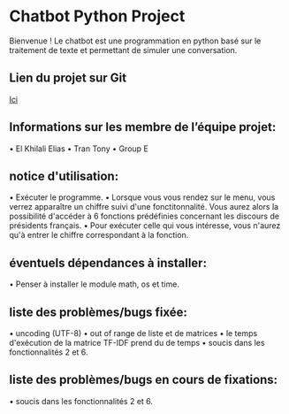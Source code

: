 # Chatbot Python Project
Bienvenue !
Le chatbot est une programmation en python basé sur le traitement de texte et permettant de simuler une conversation.  

## Lien du projet sur Git
[Ici](https://github.com/EliasEK05/ChatbotPthonProject/tree/master)

## Informations sur les membre de l’équipe projet:  
• El Khilali Elias
• Tran Tony
• Group E

## notice d'utilisation:
• Exécuter le programme.
• Lorsque vous vous rendez sur le menu, vous verrez apparaître un chiffre suivi d'une fonctitonnalité. Vous aurez alors la possibilité d'accéder à 6 fonctions 
prédéfinies concernant les discours de présidents français.
• Pour exécuter celle qui vous intéresse, vous n'aurez qu'à entrer le chiffre correspondant à la fonction.


## éventuels dépendances à installer:
• Penser à installer le module math, os et time.

## liste des problèmes/bugs fixée:
• uncoding (UTF-8)
• out of range de liste et de matrices
• le temps d'exécution de la matrice TF-IDF prend du de temps
• soucis dans les fonctionnalités 2 et 6.



## liste des problèmes/bugs en cours de fixations:
• soucis dans les fonctionnalités 2 et 6.
